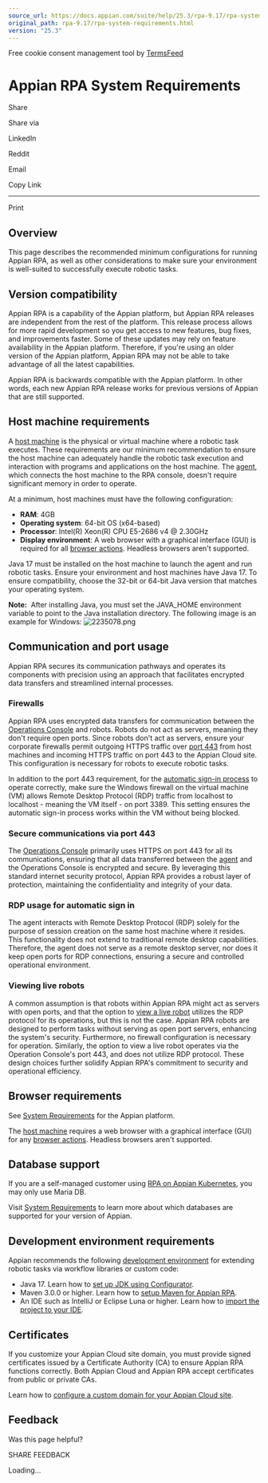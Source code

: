 ```yaml
---
source_url: https://docs.appian.com/suite/help/25.3/rpa-9.17/rpa-system-requirements.html
original_path: rpa-9.17/rpa-system-requirements.html
version: "25.3"
---
```


Free cookie consent management tool by [TermsFeed](https://www.termsfeed.com/)

# Appian RPA System Requirements

Share

Share via

LinkedIn

Reddit

Email

Copy Link

* * *

Print

## Overview

This page describes the recommended minimum configurations for running Appian RPA, as well as other considerations to make sure your environment is well-suited to successfully execute robotic tasks.

## Version compatibility

Appian RPA is a capability of the Appian platform, but Appian RPA releases are independent from the rest of the platform. This release process allows for more rapid development so you get access to new features, bug fixes, and improvements faster. Some of these updates may rely on feature availability in the Appian platform. Therefore, if you're using an older version of the Appian platform, Appian RPA may not be able to take advantage of all the latest capabilities.

Appian RPA is backwards compatible with the Appian platform. In other words, each new Appian RPA release works for previous versions of Appian that are still supported.

## Host machine requirements

A [host machine](robots.html) is the physical or virtual machine where a robotic task executes. These requirements are our minimum recommendation to ensure the host machine can adequately handle the robotic task execution and interaction with programs and applications on the host machine. The [agent](agents.html), which connects the host machine to the RPA console, doesn't require significant memory in order to operate.

At a minimum, host machines must have the following configuration:

-   **RAM**: 4GB
-   **Operating system**: 64-bit OS (x64-based)
-   **Processor**: Intel(R) Xeon(R) CPU E5-2686 v4 @ 2.30GHz
-   **Display environment**: A web browser with a graphical interface (GUI) is required for all [browser actions](actions-browser.html). Headless browsers aren't supported.

Java 17 must be installed on the host machine to launch the agent and run robotic tasks. Ensure your environment and host machines have Java 17. To ensure compatibility, choose the 32-bit or 64-bit Java version that matches your operating system.

**Note:**  After installing Java, you must set the JAVA\_HOME environment variable to point to the Java installation directory. The following image is an example for Windows: ![2235078.png](images/2235078.png)

## Communication and port usage

Appian RPA secures its communication pathways and operates its components with precision using an approach that facilitates encrypted data transfers and streamlined internal processes.

### Firewalls

Appian RPA uses encrypted data transfers for communication between the [Operations Console](manage-robots.html) and robots. Robots do not act as servers, meaning they don't require open ports. Since robots don't act as servers, ensure your corporate firewalls permit outgoing HTTPS traffic over [port 443](#secure-communications-via-port-443) from host machines and incoming HTTPS traffic on port 443 to the Appian Cloud site. This configuration is necessary for robots to execute robotic tasks.

In addition to the port 443 requirement, for the [automatic sign-in process](#rdp-usage-for-automatic-sign-in) to operate correctly, make sure the Windows firewall on the virtual machine (VM) allows Remote Desktop Protocol (RDP) traffic from localhost to localhost - meaning the VM itself - on port 3389. This setting ensures the automatic sign-in process works within the VM without being blocked.

### Secure communications via port 443

The [Operations Console](manage-robots.html) primarily uses HTTPS on port 443 for all its communications, ensuring that all data transferred between the [agent](agents.html) and the Operations Console is encrypted and secure. By leveraging this standard internet security protocol, Appian RPA provides a robust layer of protection, maintaining the confidentiality and integrity of your data.

### RDP usage for automatic sign in

The agent interacts with Remote Desktop Protocol (RDP) solely for the purpose of session creation on the same host machine where it resides. This functionality does not extend to traditional remote desktop capabilities. Therefore, the agent does not serve as a remote desktop server, nor does it keep open ports for RDP connections, ensuring a secure and controlled operational environment.

### Viewing live robots

A common assumption is that robots within Appian RPA might act as servers with open ports, and that the option to [view a live robot](manage-robots.html#view-a-live-robot) utilizes the RDP protocol for its operations, but this is not the case. Appian RPA robots are designed to perform tasks without serving as open port servers, enhancing the system's security. Furthermore, no firewall configuration is necessary for operation. Similarly, the option to view a live robot operates via the Operation Console's port 443, and does not utilize RDP protocol. These design choices further solidify Appian RPA's commitment to security and operational efficiency.

## Browser requirements

See [System Requirements](../System_Requirements.html#appian-feature-support-by-browser) for the Appian platform.

The [host machine](#host-machine-requirements) requires a web browser with a graphical interface (GUI) for any [browser actions](actions-browser.html). Headless browsers aren't supported.

## Database support

If you are a self-managed customer using [RPA on Appian Kubernetes](self-managed-rpa-on-kubernetes.html), you may only use Maria DB.

Visit [System Requirements](../System_Requirements.html#databases) to learn more about which databases are supported for your version of Appian.

## Development environment requirements

Appian recommends the following [development environment](development-environment-overview.html) for extending robotic tasks via workflow libraries or custom code:

-   Java 17. Learn how to [set up JDK using Configurator](configurator.html).
-   Maven 3.0.0 or higher. Learn how to [setup Maven for Appian RPA](maven-setup.html).
-   An IDE such as IntelliJ or Eclipse Luna or higher. Learn how to [import the project to your IDE](IDE-setup.html).

## Certificates

If you customize your Appian Cloud site domain, you must provide signed certificates issued by a Certificate Authority (CA) to ensure Appian RPA functions correctly. Both Appian Cloud and Appian RPA accept certificates from public or private CAs.

Learn how to [configure a custom domain for your Appian Cloud site](../Using_a_Custom_Domain_in_Appian_Cloud.html).

## Feedback

Was this page helpful?

SHARE FEEDBACK

Loading...
